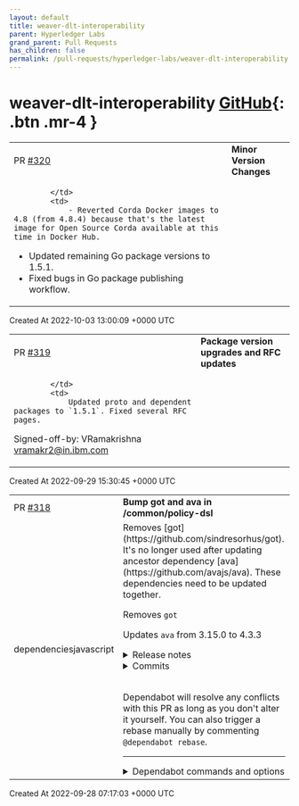 ```yaml
---
layout: default
title: weaver-dlt-interoperability
parent: Hyperledger Labs
grand_parent: Pull Requests
has_children: false
permalink: /pull-requests/hyperledger-labs/weaver-dlt-interoperability
---
```


# weaver-dlt-interoperability <span class="fs-3 right-align">[GitHub](https://github.com/hyperledger-labs/weaver-dlt-interoperability){: .btn .mr-4 }</span>


<div>
    <table>
        <tr>
            <td>
                PR <a href="https://github.com/hyperledger-labs/weaver-dlt-interoperability/pull/320" class=".btn">#320</a>
            </td>
            <td>
                <b>
                    Minor Version Changes
                </b>
            </td>
        </tr>
        <tr>
            <td>
                
            </td>
            <td>
                - Reverted Corda Docker images to 4.8 (from 4.8.4) because that's the latest image for Open Source Corda available at this time in Docker Hub.
- Updated remaining Go package versions to 1.5.1.
- Fixed bugs in Go package publishing workflow.
            </td>
        </tr>
    </table>
    <div class="right-align">
        Created At 2022-10-03 13:00:09 +0000 UTC
    </div>
</div>

<div>
    <table>
        <tr>
            <td>
                PR <a href="https://github.com/hyperledger-labs/weaver-dlt-interoperability/pull/319" class=".btn">#319</a>
            </td>
            <td>
                <b>
                    Package version upgrades and RFC updates
                </b>
            </td>
        </tr>
        <tr>
            <td>
                
            </td>
            <td>
                Updated proto and dependent packages to `1.5.1`. Fixed several RFC pages.

Signed-off-by: VRamakrishna <vramakr2@in.ibm.com>
            </td>
        </tr>
    </table>
    <div class="right-align">
        Created At 2022-09-29 15:30:45 +0000 UTC
    </div>
</div>

<div>
    <table>
        <tr>
            <td>
                PR <a href="https://github.com/hyperledger-labs/weaver-dlt-interoperability/pull/318" class=".btn">#318</a>
            </td>
            <td>
                <b>
                    Bump got and ava in /common/policy-dsl
                </b>
            </td>
        </tr>
        <tr>
            <td>
                <span class="chip">dependencies</span><span class="chip">javascript</span>
            </td>
            <td>
                Removes [got](https://github.com/sindresorhus/got). It's no longer used after updating ancestor dependency [ava](https://github.com/avajs/ava). These dependencies need to be updated together.

Removes `got`

Updates `ava` from 3.15.0 to 4.3.3
<details>
<summary>Release notes</summary>
<p><em>Sourced from <a href="https://github.com/avajs/ava/releases">ava's releases</a>.</em></p>
<blockquote>
<h2>v4.3.3</h2>
<p>Add compatibility with Node.js 18.8, thanks <a href="https://github.com/Brooooooklyn"><code>@​Brooooooklyn</code></a> <a href="https://github-redirect.dependabot.com/avajs/ava/issues/3091">#3091</a>.</p>
<p><strong>Full Changelog</strong>: <a href="https://github.com/avajs/ava/compare/v4.3.1...v4.3.3">https://github.com/avajs/ava/compare/v4.3.1...v4.3.3</a></p>
<h2>v4.3.1</h2>
<h2>What's Changed</h2>
<ul>
<li>When translating line numbers, check whether the source map entry has original values in <a href="https://github-redirect.dependabot.com/avajs/ava/pull/3061">avajs/ava#3061</a></li>
<li>Report error when parsing for line number selection in <a href="https://github-redirect.dependabot.com/avajs/ava/pull/3062">avajs/ava#3062</a></li>
</ul>
<h2>New Contributors</h2>
<ul>
<li><a href="https://github.com/ericcornelissen"><code>@​ericcornelissen</code></a> made their first contribution in <a href="https://github-redirect.dependabot.com/avajs/ava/pull/3048">avajs/ava#3048</a></li>
<li><a href="https://github.com/AlencarGabriel"><code>@​AlencarGabriel</code></a> made their first contribution in <a href="https://github-redirect.dependabot.com/avajs/ava/pull/3051">avajs/ava#3051</a></li>
<li><a href="https://github.com/binyamin"><code>@​binyamin</code></a> made their first contribution in <a href="https://github-redirect.dependabot.com/avajs/ava/pull/3028">avajs/ava#3028</a></li>
</ul>
<p><strong>Full Changelog</strong>: <a href="https://github.com/avajs/ava/compare/v4.3.0...v4.3.1">https://github.com/avajs/ava/compare/v4.3.0...v4.3.1</a></p>
<h2>v4.3.0</h2>
<h2>What's Changed</h2>
<ul>
<li>We're now shipping type definitions compatible with TypeScript 4.7, by <a href="https://github.com/RebeccaStevens"><code>@​RebeccaStevens</code></a> in <a href="https://github-redirect.dependabot.com/avajs/ava/pull/3024">avajs/ava#3024</a></li>
<li><code>throws</code> and <code>throwsAsync</code> assertions now take a function to test error messages, by <a href="https://github.com/il3ven"><code>@​il3ven</code></a> in <a href="https://github-redirect.dependabot.com/avajs/ava/pull/2995">avajs/ava#2995</a></li>
<li>Test failure summaries no longer duplicate <code>t.log()</code> messages, by <a href="https://github.com/il3ven"><code>@​il3ven</code></a> in <a href="https://github-redirect.dependabot.com/avajs/ava/pull/3013">avajs/ava#3013</a></li>
<li>The number of timed-out tests is printed at the end of a run, by <a href="https://github.com/il3ven"><code>@​il3ven</code></a> in <a href="https://github-redirect.dependabot.com/avajs/ava/pull/3021">avajs/ava#3021</a></li>
<li>We've documented how to load multiple instances of the same &quot;shared&quot; worker, by <a href="https://github.com/codetheweb"><code>@​codetheweb</code></a> in <a href="https://github-redirect.dependabot.com/avajs/ava/pull/3009">avajs/ava#3009</a></li>
<li>Links to translated documentation have been updated, by <a href="https://github.com/forresst"><code>@​forresst</code></a> in <a href="https://github-redirect.dependabot.com/avajs/ava/pull/3037">avajs/ava#3037</a></li>
<li>Node.js 17 has been removed from the test matrix, and Node.js 18 added in <a href="https://github-redirect.dependabot.com/avajs/ava/pull/3039">avajs/ava#3039</a></li>
</ul>
<p><strong>Full Changelog</strong>: <a href="https://github.com/avajs/ava/compare/v4.2.0...v4.3.0">https://github.com/avajs/ava/compare/v4.2.0...v4.3.0</a></p>
<h2>v4.2.0</h2>
<h2>What's Changed</h2>
<ul>
<li>Update Babel recipe for AVA 4 by <a href="https://github.com/il3ven"><code>@​il3ven</code></a> in <a href="https://github-redirect.dependabot.com/avajs/ava/pull/3000">avajs/ava#3000</a></li>
<li>Document how GitHub Actions can be configured for parallel builds by <a href="https://github.com/codetheweb"><code>@​codetheweb</code></a> in <a href="https://github-redirect.dependabot.com/avajs/ava/pull/3007">avajs/ava#3007</a></li>
<li>Allow parallel builds to be disabled by <a href="https://github.com/il3ven"><code>@​il3ven</code></a> in <a href="https://github-redirect.dependabot.com/avajs/ava/pull/3001">avajs/ava#3001</a></li>
<li>Improve typing of teardown methods by <a href="https://github.com/novemberborn"><code>@​novemberborn</code></a> in <a href="https://github-redirect.dependabot.com/avajs/ava/pull/3003">avajs/ava#3003</a></li>
</ul>
<h2>New Contributors</h2>
<ul>
<li><a href="https://github.com/mefengl"><code>@​mefengl</code></a> made their first contribution in <a href="https://github-redirect.dependabot.com/avajs/ava/pull/2999">avajs/ava#2999</a></li>
<li><a href="https://github.com/il3ven"><code>@​il3ven</code></a> made their first contribution in <a href="https://github-redirect.dependabot.com/avajs/ava/pull/3000">avajs/ava#3000</a></li>
<li><a href="https://github.com/codetheweb"><code>@​codetheweb</code></a> made their first contribution in <a href="https://github-redirect.dependabot.com/avajs/ava/pull/3007">avajs/ava#3007</a></li>
</ul>
<p><strong>Full Changelog</strong>: <a href="https://github.com/avajs/ava/compare/v4.1.0...v4.2.0">https://github.com/avajs/ava/compare/v4.1.0...v4.2.0</a></p>
<h2>v4.1.0</h2>
<h2>New features</h2>
<!-- raw HTML omitted -->
</blockquote>
<p>... (truncated)</p>
</details>
<details>
<summary>Commits</summary>
<ul>
<li><a href="https://github.com/avajs/ava/commit/a1347a58f3b9ab4faf595b86e65790e6b6ec127b"><code>a1347a5</code></a> 4.3.3</li>
<li><a href="https://github.com/avajs/ava/commit/6b78f4938ed04e5e3012eb28d8cbecdf10bbc293"><code>6b78f49</code></a> Handle <code>null</code> source maps during line number selection</li>
<li><a href="https://github.com/avajs/ava/commit/c37ea84449d504735637592e4335fb7909ebb6e4"><code>c37ea84</code></a> Test with AVA 4.3.2</li>
<li><a href="https://github.com/avajs/ava/commit/6d93de52854df88d8ab82ec574b313017f2c8bf2"><code>6d93de5</code></a> 4.3.2</li>
<li><a href="https://github.com/avajs/ava/commit/e81f5bdf7a176180d50755853ebcc6d1b6293025"><code>e81f5bd</code></a> Handle findSourceMap returning null since Node.js 18.8.0</li>
<li><a href="https://github.com/avajs/ava/commit/53e570998bcbee584701c271aa7478825895c35b"><code>53e5709</code></a> 4.3.1</li>
<li><a href="https://github.com/avajs/ava/commit/d57c76c47687e61c38e059ea6442d92b4a9404fa"><code>d57c76c</code></a> Report error when parsing for line number selection</li>
<li><a href="https://github.com/avajs/ava/commit/357234260afc49646cddc2e9253f2740dd25d8e6"><code>3572342</code></a> When translating line numbers, check whether the source map entry has origina...</li>
<li><a href="https://github.com/avajs/ava/commit/ac0d75d05d28e511b1b3654b09d11d602e360179"><code>ac0d75d</code></a> Document that AVA 4 cannot be run globally</li>
<li><a href="https://github.com/avajs/ava/commit/26a2e5d56a21e014edba382191d6c0a16444d880"><code>26a2e5d</code></a> Remove mentions of &quot;callback mode&quot; from docs</li>
<li>Additional commits viewable in <a href="https://github.com/avajs/ava/compare/v3.15.0...v4.3.3">compare view</a></li>
</ul>
</details>
<br />


Dependabot will resolve any conflicts with this PR as long as you don't alter it yourself. You can also trigger a rebase manually by commenting `@dependabot rebase`.

[//]: # (dependabot-automerge-start)
[//]: # (dependabot-automerge-end)

---

<details>
<summary>Dependabot commands and options</summary>
<br />

You can trigger Dependabot actions by commenting on this PR:
- `@dependabot rebase` will rebase this PR
- `@dependabot recreate` will recreate this PR, overwriting any edits that have been made to it
- `@dependabot merge` will merge this PR after your CI passes on it
- `@dependabot squash and merge` will squash and merge this PR after your CI passes on it
- `@dependabot cancel merge` will cancel a previously requested merge and block automerging
- `@dependabot reopen` will reopen this PR if it is closed
- `@dependabot close` will close this PR and stop Dependabot recreating it. You can achieve the same result by closing it manually
- `@dependabot ignore this major version` will close this PR and stop Dependabot creating any more for this major version (unless you reopen the PR or upgrade to it yourself)
- `@dependabot ignore this minor version` will close this PR and stop Dependabot creating any more for this minor version (unless you reopen the PR or upgrade to it yourself)
- `@dependabot ignore this dependency` will close this PR and stop Dependabot creating any more for this dependency (unless you reopen the PR or upgrade to it yourself)
- `@dependabot use these labels` will set the current labels as the default for future PRs for this repo and language
- `@dependabot use these reviewers` will set the current reviewers as the default for future PRs for this repo and language
- `@dependabot use these assignees` will set the current assignees as the default for future PRs for this repo and language
- `@dependabot use this milestone` will set the current milestone as the default for future PRs for this repo and language

You can disable automated security fix PRs for this repo from the [Security Alerts page](https://github.com/hyperledger-labs/weaver-dlt-interoperability/network/alerts).

</details>
            </td>
        </tr>
    </table>
    <div class="right-align">
        Created At 2022-09-28 07:17:03 +0000 UTC
    </div>
</div>


